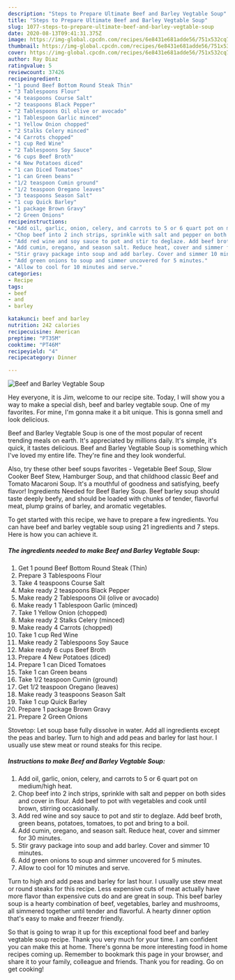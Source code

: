 ```yaml
---
description: "Steps to Prepare Ultimate Beef and Barley Vegtable Soup"
title: "Steps to Prepare Ultimate Beef and Barley Vegtable Soup"
slug: 1077-steps-to-prepare-ultimate-beef-and-barley-vegtable-soup
date: 2020-08-13T09:41:31.375Z
image: https://img-global.cpcdn.com/recipes/6e8431e681adde56/751x532cq70/beef-and-barley-vegtable-soup-recipe-main-photo.jpg
thumbnail: https://img-global.cpcdn.com/recipes/6e8431e681adde56/751x532cq70/beef-and-barley-vegtable-soup-recipe-main-photo.jpg
cover: https://img-global.cpcdn.com/recipes/6e8431e681adde56/751x532cq70/beef-and-barley-vegtable-soup-recipe-main-photo.jpg
author: Ray Diaz
ratingvalue: 5
reviewcount: 37426
recipeingredient:
- "1 pound Beef Bottom Round Steak Thin"
- "3 Tablespoons Flour"
- "4 teaspoons Course Salt"
- "2 teaspoons Black Pepper"
- "2 Tablespoons Oil olive or avocado"
- "1 Tablespoon Garlic minced"
- "1 Yellow Onion chopped"
- "2 Stalks Celery minced"
- "4 Carrots chopped"
- "1 cup Red Wine"
- "2 Tablespoons Soy Sauce"
- "6 cups Beef Broth"
- "4 New Potatoes diced"
- "1 can Diced Tomatoes"
- "1 can Green beans"
- "1/2 teaspoon Cumin ground"
- "1/2 teaspoon Oregano leaves"
- "3 teaspoons Season Salt"
- "1 cup Quick Barley"
- "1 package Brown Gravy"
- "2 Green Onions"
recipeinstructions:
- "Add oil, garlic, onion, celery, and carrots to 5 or 6 quart pot on medium/high heat."
- "Chop beef into 2 inch strips, sprinkle with salt and pepper on both sides and cover in flour. Add beef to pot with vegetables and cook until brown, stirring occasionally."
- "Add red wine and soy sauce to pot and stir to deglaze. Add beef broth, green beans, potatoes, tomatoes, to pot and bring to a boil."
- "Add cumin, oregano, and season salt. Reduce heat, cover and simmer for 30 minutes."
- "Stir gravy package into soup and add barley. Cover and simmer 10 minutes."
- "Add green onions to soup and simmer uncovered for 5 minutes."
- "Allow to cool for 10 minutes and serve."
categories:
- Recipe
tags:
- beef
- and
- barley

katakunci: beef and barley 
nutrition: 242 calories
recipecuisine: American
preptime: "PT35M"
cooktime: "PT46M"
recipeyield: "4"
recipecategory: Dinner

---
```



![Beef and Barley Vegtable Soup](https://img-global.cpcdn.com/recipes/6e8431e681adde56/751x532cq70/beef-and-barley-vegtable-soup-recipe-main-photo.jpg)

Hey everyone, it is Jim, welcome to our recipe site. Today, I will show you a way to make a special dish, beef and barley vegtable soup. One of my favorites. For mine, I'm gonna make it a bit unique. This is gonna smell and look delicious.

Beef and Barley Vegtable Soup is one of the most popular of recent trending meals on earth. It's appreciated by millions daily. It's simple, it's quick, it tastes delicious. Beef and Barley Vegtable Soup is something which I've loved my entire life. They're fine and they look wonderful.

Also, try these other beef soups favorites - Vegetable Beef Soup, Slow Cooker Beef Stew, Hamburger Soup, and that childhood classic Beef and Tomato Macaroni Soup. It&#39;s a mouthful of goodness and satisfying, beefy flavor! Ingredients Needed for Beef Barley Soup. Beef barley soup should taste deeply beefy, and should be loaded with chunks of tender, flavorful meat, plump grains of barley, and aromatic vegetables.


To get started with this recipe, we have to prepare a few ingredients. You can have beef and barley vegtable soup using 21 ingredients and 7 steps. Here is how you can achieve it.

<!--inarticleads1-->

##### The ingredients needed to make Beef and Barley Vegtable Soup:

1. Get 1 pound Beef Bottom Round Steak (Thin)
1. Prepare 3 Tablespoons Flour
1. Take 4 teaspoons Course Salt
1. Make ready 2 teaspoons Black Pepper
1. Make ready 2 Tablespoons Oil (olive or avocado)
1. Make ready 1 Tablespoon Garlic (minced)
1. Take 1 Yellow Onion (chopped)
1. Make ready 2 Stalks Celery (minced)
1. Make ready 4 Carrots (chopped)
1. Take 1 cup Red Wine
1. Make ready 2 Tablespoons Soy Sauce
1. Make ready 6 cups Beef Broth
1. Prepare 4 New Potatoes (diced)
1. Prepare 1 can Diced Tomatoes
1. Take 1 can Green beans
1. Take 1/2 teaspoon Cumin (ground)
1. Get 1/2 teaspoon Oregano (leaves)
1. Make ready 3 teaspoons Season Salt
1. Take 1 cup Quick Barley
1. Prepare 1 package Brown Gravy
1. Prepare 2 Green Onions


Stovetop: Let soup base fully dissolve in water. Add all ingredients except the peas and barley. Turn to high and add peas and barley for last hour. I usually use stew meat or round steaks for this recipe. 

<!--inarticleads2-->

##### Instructions to make Beef and Barley Vegtable Soup:

1. Add oil, garlic, onion, celery, and carrots to 5 or 6 quart pot on medium/high heat.
1. Chop beef into 2 inch strips, sprinkle with salt and pepper on both sides and cover in flour. Add beef to pot with vegetables and cook until brown, stirring occasionally.
1. Add red wine and soy sauce to pot and stir to deglaze. Add beef broth, green beans, potatoes, tomatoes, to pot and bring to a boil.
1. Add cumin, oregano, and season salt. Reduce heat, cover and simmer for 30 minutes.
1. Stir gravy package into soup and add barley. Cover and simmer 10 minutes.
1. Add green onions to soup and simmer uncovered for 5 minutes.
1. Allow to cool for 10 minutes and serve.


Turn to high and add peas and barley for last hour. I usually use stew meat or round steaks for this recipe. Less expensive cuts of meat actually have more flavor than expensive cuts do and are great in soup. This beef barley soup is a hearty combination of beef, vegetables, barley and mushrooms, all simmered together until tender and flavorful. A hearty dinner option that&#39;s easy to make and freezer friendly. 

So that is going to wrap it up for this exceptional food beef and barley vegtable soup recipe. Thank you very much for your time. I am confident you can make this at home. There's gonna be more interesting food in home recipes coming up. Remember to bookmark this page in your browser, and share it to your family, colleague and friends. Thank you for reading. Go on get cooking!
